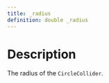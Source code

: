```yaml
---
title: _radius
definition: double _radius
---
```


# Description
The radius of the `CircleCollider`.
